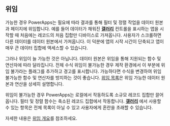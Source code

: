 ## <a name="delegation"></a>위임
가능한 경우 PowerApps는 필요에 따라 결과를 통해 필터 및 정렬 작업을 데이터 원본과 페이지에 위임합니다. 예를 들어 데이터가 채워진 **[갤러리](../maker/canvas-apps/controls/control-gallery.md)** 컨트롤을 표시하는 앱을 시작할 때 처음에는 레코드의 처음 집합만 디바이스로 가져옵니다. 사용자가 스크롤하면 다른 데이터를 데이터 원본에서 가져옵니다. 이 덕분에 앱의 시작 시간이 단축되고 앱이 매우 큰 데이터 집합에 액세스할 수 있습니다.

그러나 위임이 늘 가능한 것은 아닙니다. 데이터 원본은 위임을 통해 지원되는 함수 및 연산자에 따라 달라집니다. 전체 수식 위임이 불가능한 경우 제작 환경에서 이 부분에 위임 불가라는 플래그를 추가하고 경고를 표시합니다. 가능하다면 수식을 변경하여 위임 불가능한 함수 및 연산자를 방지하는 것이 좋습니다.  [위임 목록](../maker/canvas-apps/delegation-list.md)은 위임 가능한 데이터 원본과 연산을 상세히 설명합니다.

위임이 불가능한 경우 PowerApps는 로컬에서 작동하도록 소규모 레코드 집합만 끌어옵니다. 필터 및 정렬 함수는 축소된 레코드 집합에서 작동합니다. **[갤러리](../maker/canvas-apps/controls/control-gallery.md)** 에서 사용할 수 있는 항목은 전체 목록이 아닐 수 있고 사용자에게 혼란을 초래할 수 있습니다. 

자세한 내용은 [위임 개요](../maker/canvas-apps/delegation-overview.md)를 참조하세요.

